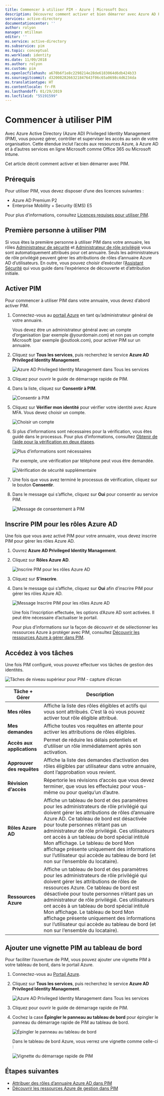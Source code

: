 ```yaml
---
title: Commencer à utiliser PIM - Azure | Microsoft Docs
description: Découvrez comment activer et bien démarrer avec Azure AD Privileged Identity Management (PIM) dans le portail Azure.
services: active-directory
documentationcenter: ''
author: rolyon
manager: mtillman
editor: ''
ms.service: active-directory
ms.subservice: pim
ms.topic: conceptual
ms.workload: identity
ms.date: 11/09/2018
ms.author: rolyon
ms.custom: pim
ms.openlocfilehash: a670b6f1e8c2298214e28de6183064d6db424b33
ms.sourcegitcommit: d3200828266321847643f06c65a0698c4d6234da
ms.translationtype: HT
ms.contentlocale: fr-FR
ms.lasthandoff: 01/29/2019
ms.locfileid: "55191599"
---
```

# <a name="start-using-pim"></a>Commencer à utiliser PIM

Avec Azure Active Directory (Azure AD) Privileged Identity Management (PIM), vous pouvez gérer, contrôler et superviser les accès au sein de votre organisation. Cette étendue inclut l’accès aux ressources Azure, à Azure AD et à d’autres services en ligne Microsoft comme Office 365 ou Microsoft Intune.

Cet article décrit comment activer et bien démarrer avec PIM.

## <a name="prerequisites"></a>Prérequis

Pour utiliser PIM, vous devez disposer d’une des licences suivantes :

- Azure AD Premium P2
- Enterprise Mobility + Security (EMS) E5

Pour plus d’informations, consultez [Licences requises pour utiliser PIM](subscription-requirements.md).

## <a name="first-person-to-use-pim"></a>Première personne à utiliser PIM

Si vous êtes la première personne à utiliser PIM dans votre annuaire, les rôles [Administrateur de sécurité](../users-groups-roles/directory-assign-admin-roles.md#security-administrator) et [Administrateur de rôle privilégié](../users-groups-roles/directory-assign-admin-roles.md#privileged-role-administrator) vous sont automatiquement attribués pour cet annuaire. Seuls les administrateurs de rôle privilégié peuvent gérer les attributions de rôles d’annuaire Azure AD d’utilisateurs. En outre, vous pouvez choisir d’exécuter l’[Assistant Sécurité](pim-security-wizard.md) qui vous guide dans l’expérience de découverte et d’attribution initiale.

## <a name="enable-pim"></a>Activer PIM

Pour commencer à utiliser PIM dans votre annuaire, vous devez d’abord activer PIM.

1. Connectez-vous au [portail Azure](https://portal.azure.com/) en tant qu’administrateur général de votre annuaire.

    Vous devez être un administrateur général avec un compte d’organisation (par exemple @yourdomain.com) et non pas un compte Microsoft (par exemple @outlook.com), pour activer PIM sur un annuaire.

1. Cliquez sur **Tous les services**, puis recherchez le service **Azure AD Privileged Identity Management**.

    ![Azure AD Privileged Identity Management dans Tous les services](./media/pim-getting-started/pim-all-services-find.png)

1. Cliquez pour ouvrir le guide de démarrage rapide de PIM.

1. Dans la liste, cliquez sur **Consentir à PIM**.

    ![Consentir à PIM](./media/pim-getting-started/consent-pim.png)

1. Cliquez sur **Vérifier mon identité** pour vérifier votre identité avec Azure MFA. Vous devez choisir un compte.

    ![Choisir un compte](./media/pim-getting-started/pick-account.png)

1. Si plus d’informations sont nécessaires pour la vérification, vous êtes guidé dans le processus. Pour plus d’informations, consultez [Obtenir de l’aide pour la vérification en deux étapes](https://go.microsoft.com/fwlink/p/?LinkId=708614).

    ![Plus d’informations sont nécessaires](./media/pim-getting-started/more-information-required.png)

    Par exemple, une vérification par téléphone peut vous être demandée.

    ![Vérification de sécurité supplémentaire](./media/pim-getting-started/additional-security-verification.png)

1. Une fois que vous avez terminé le processus de vérification, cliquez sur le bouton **Consentir**.

1. Dans le message qui s’affiche, cliquez sur **Oui** pour consentir au service PIM.

    ![Message de consentement à PIM](./media/pim-getting-started/consent-pim-message.png)

## <a name="sign-up-pim-for-azure-ad-roles"></a>Inscrire PIM pour les rôles Azure AD

Une fois que vous avez activé PIM pour votre annuaire, vous devez inscrire PIM pour gérer les rôles Azure AD.

1. Ouvrez **Azure AD Privileged Identity Management**.

1. Cliquez sur **Rôles Azure AD**.

    ![Inscrire PIM pour les rôles Azure AD](./media/pim-getting-started/sign-up-pim-azure-ad-roles.png)

1. Cliquez sur **S’inscrire**.

1. Dans le message qui s’affiche, cliquez sur **Oui** afin d’inscrire PIM pour gérer les rôles Azure AD.

    ![Message Inscrire PIM pour les rôles Azure AD](./media/pim-getting-started/sign-up-pim-message.png)

    Une fois l’inscription effectuée, les options d’Azure AD sont activées. Il peut être nécessaire d’actualiser le portail.

    Pour plus d’informations sur la façon de découvrir et de sélectionner les ressources Azure à protéger avec PIM, consultez [Découvrir les ressources Azure à gérer dans PIM](pim-resource-roles-discover-resources.md).

## <a name="navigate-to-your-tasks"></a>Accédez à vos tâches

Une fois PIM configuré, vous pouvez effectuer vos tâches de gestion des identités.

![Tâches de niveau supérieur pour PIM - capture d’écran](./media/pim-getting-started/pim-quickstart-tasks.png)

| Tâche + Gérer | Description |
| --- | --- |
| **Mes rôles**  | Affiche la liste des rôles éligibles et actifs qui vous sont attribués. C’est là où vous pouvez activer tout rôle éligible attribué. |
| **Mes demandes** | Affiche toutes vos requêtes en attente pour activer les attributions de rôles éligibles. |
| **Accès aux applications** | Permet de réduire les délais potentiels et d’utiliser un rôle immédiatement après son activation. |
| **Approuver des requêtes** | Affiche la liste des demandes d’activation des rôles éligibles par utilisateur dans votre annuaire, dont l’approbation vous revient. |
| **Révision d’accès** | Répertorie les révisions d’accès que vous devez terminer, que vous les effectuiez pour vous-même ou pour quelqu’un d’autre. |
| **Rôles Azure AD** | Affiche un tableau de bord et des paramètres pour les administrateurs de rôle privilégié qui doivent gérer les attributions de rôles d’annuaire Azure AD. Ce tableau de bord est désactivée pour toute personnes n’étant pas un administrateur de rôle privilégié. Ces utilisateurs ont accès à un tableau de bord spécial intitulé Mon affichage. Le tableau de bord Mon affichage présente uniquement des informations sur l’utilisateur qui accède au tableau de bord (et non sur l’ensemble du locataire). |
| **Ressources Azure** | Affiche un tableau de bord et des paramètres pour les administrateurs de rôle privilégié qui doivent gérer les attributions de rôles de ressources Azure. Ce tableau de bord est désactivée pour toute personnes n’étant pas un administrateur de rôle privilégié. Ces utilisateurs ont accès à un tableau de bord spécial intitulé Mon affichage. Le tableau de bord Mon affichage présente uniquement des informations sur l’utilisateur qui accède au tableau de bord (et non sur l’ensemble du locataire). |

## <a name="add-a-pim-tile-to-the-dashboard"></a>Ajouter une vignette PIM au tableau de bord

Pour faciliter l’ouverture de PIM, vous pouvez ajouter une vignette PIM à votre tableau de bord, dans le portail Azure.

1. Connectez-vous au [Portail Azure](https://portal.azure.com/).

1. Cliquez sur **Tous les services**, puis recherchez le service **Azure AD Privileged Identity Management**.

    ![Azure AD Privileged Identity Management dans Tous les services](./media/pim-getting-started/pim-all-services-find.png)

1. Cliquez pour ouvrir le guide de démarrage rapide de PIM.

1. Cochez la case **Épingler le panneau au tableau de bord** pour épingler le panneau du démarrage rapide de PIM au tableau de bord.

    ![Épingler le panneau au tableau de bord](./media/pim-getting-started/pim-quickstart-pin-to-dashboard.png)

    Dans le tableau de bord Azure, vous verrez une vignette comme celle-ci :

    ![Vignette du démarrage rapide de PIM](./media/pim-getting-started/pim-quickstart-dashboard-tile.png)

## <a name="next-steps"></a>Étapes suivantes

- [Attribuer des rôles d’annuaire Azure AD dans PIM](pim-how-to-add-role-to-user.md)
- [Découvrir les ressources Azure de gestion dans PIM](pim-resource-roles-discover-resources.md)
